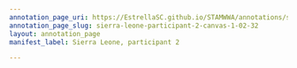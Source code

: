 ```yaml
---
annotation_page_uri: https://EstrellaSC.github.io/STAMWWA/annotations/sierra-leone-participant-2-canvas-1-02-32.json
annotation_page_slug: sierra-leone-participant-2-canvas-1-02-32
layout: annotation_page
manifest_label: Sierra Leone, participant 2

---
```

